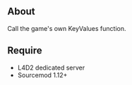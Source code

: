 ## About

Call the game's own KeyValues function.

## Require

- L4D2 dedicated server
- Sourcemod 1.12+
